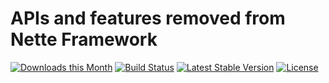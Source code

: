APIs and features removed from Nette Framework
==============================================

[![Downloads this Month](https://img.shields.io/packagist/dm/nette/deprecated.svg)](https://packagist.org/packages/nette/deprecated)
[![Build Status](https://travis-ci.org/nette/deprecated.svg?branch=v2.2)](https://travis-ci.org/nette/deprecated)
[![Latest Stable Version](https://poser.pugx.org/nette/deprecated/v/stable)](https://github.com/nette/deprecated/releases)
[![License](https://img.shields.io/badge/license-New%20BSD-blue.svg)](https://github.com/nette/deprecated/blob/master/license.md)
